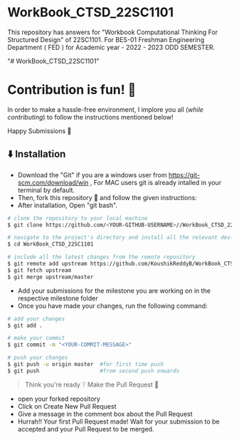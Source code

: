 # WorkBook_CTSD_22SC1101
This repository has answers for "Workbook Computational Thinking For Structured Design" of 22SC1101. For BES-01 Freshman Engineering Department ( FED ) for Academic year - 2022 - 2023 ODD SEMESTER. 

"# WorkBook_CTSD_22SC1101" 
# Contribution is fun! :green_heart:

In order to make a hassle-free environment, I implore you all (_while contributing_) to follow the instructions mentioned below!

Happy Submissions :slightly_smiling_face:

## :arrow_down: Installation
- Download the "Git" if you are a windows user from https://git-scm.com/download/win , For MAC users git is already intalled in your terminal by default.
- Then, fork this repository :fork_and_knife: and follow the given instructions:
- After installation, Open "git bash".

```bash
# clone the repository to your local machine
$ git clone https://github.com/<YOUR-GITHUB-USERNAME>//WorkBook_CTSD_22SC1101.git

# navigate to the project's directory and install all the relevant dev-dependencies
$ cd WorkBook_CTSD_22SC1101

# include all the latest changes from the remote repository
$ git remote add upstream https://github.com/KoushikReddyB/WorkBook_CTSD_22SC1101
$ git fetch upstream
$ git merge upstream/master
```

- Add your submissions for the milestone you are working on in the respective milestone folder
- Once you have made your changes, run the following command:

```bash
# add your changes
$ git add .

# make your commit
$ git commit -m "<YOUR-COMMIT-MESSAGE>"

# push your changes
$ git push -u origin master  #for first time push
$ git push                   #from second push onwards
```

> Think you're ready :grey_question: Make the Pull Request :tropical_drink:
-  open your forked repository
- Click on Create New Pull Request
- Give a message in the comment box about the Pull Request
- Hurrah!! Your first Pull Request made! Wait for your submission to be accepted and your Pull Request to be merged.
